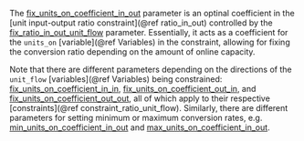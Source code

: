 The [fix\_units\_on\_coefficient\_in\_out](@ref) parameter is an optinal coefficient in the
[unit input-output ratio constraint](@ref ratio_in_out) controlled by the [fix\_ratio\_in\_out\_unit\_flow](@ref) parameter.
Essentially, it acts as a coefficient for the `units_on` [variable](@ref Variables) in the constraint,
allowing for fixing the conversion ratio depending on the amount of online capacity.

Note that there are different parameters depending on the directions of the `unit_flow` [variables](@ref Variables)
being constrained: [fix\_units\_on\_coefficient\_in\_in](@ref), [fix\_units\_on\_coefficient\_out\_in](@ref), and
[fix\_units\_on\_coefficient\_out\_out](@ref), all of which apply to their respective [constraints](@ref constraint_ratio_unit_flow).
Similarly, there are different parameters for setting minimum or maximum conversion rates, e.g. 
[min\_units\_on\_coefficient\_in\_out](@ref) and [max\_units\_on\_coefficient\_in\_out](@ref).
